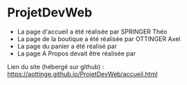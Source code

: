 # ProjetDevWeb

- La page d'accueil a été réalisée par SPRINGER Théo
- La page de la boutique a été réalisée par OTTINGER Axel
- La page du panier a été réalisé par 
- La page A Propos devait être réalisée par 

Lien du site (hébergé sur github) : https://aottinge.github.io/ProjetDevWeb/accueil.html 
